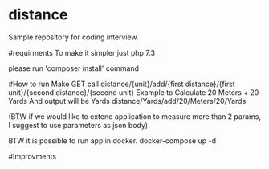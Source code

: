 # distance
Sample repository for coding interview.

#requirments
To make it simpler just php 7.3

please run 'composer install' command

#How to run
Make GET call   distance/{unit}/add/{first distance}/{first unit}/{second distance}/{second unit}
Example to Calculate 20 Meters + 20 Yards And output will be Yards
distance/Yards/add/20/Meters/20/Yards

(BTW if we would like to extend application to measure more than 2 params, I suggest to use parameters as json body)

BTW it is possible to run app in docker.
docker-compose up -d



#Improvments